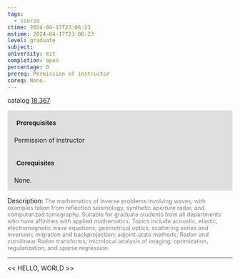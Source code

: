 ```yaml
---
tags:
  - course
ctime: 2024-04-17T23:06:23
mstime: 2024-04-17T23:06:23
level: graduate
subject: 
university: mit
completion: open
percentage: 0
prereq: Permission of instructor
coreq: None.
---
```


catalog [18.367](http://student.mit.edu/catalog/m18a.html#18.367)

<span style="display: block; padding: 15px; background-color: rgb(100, 100, 100, 0.2);"><font id="m_prereq1734_0" style="display: block; font-family: Arial, sans-serif; font-weight: bold; padding: 5px">Prerequisites</font><br><span id="prereq1734_0">Permission of instructor</span></span>
<span style="display: block; padding: 15px; background-color: rgb(100, 100, 100, 0.2);"><font id="m_coreq1734_0" style="display: block; font-family: Arial, sans-serif; font-weight: bold; padding: 5px">Corequisites</font><br><span id="coreq1734_0">None.</span></span>

<font style="">Description:</font>
<font style="color: grey; font-size: 0.8rem;">The mathematics of inverse problems involving waves, with examples taken from reflection seismology, synthetic aperture radar, and computerized tomography. Suitable for graduate students from all departments who have affinities with applied mathematics. Topics include acoustic, elastic, electromagnetic wave equations; geometrical optics; scattering series and inversion; migration and backprojection; adjoint-state methods; Radon and curvilinear Radon transforms; microlocal analysis of imaging; optimization, regularization, and sparse regression.</font>



---

<< HELLO, WORLD >>
